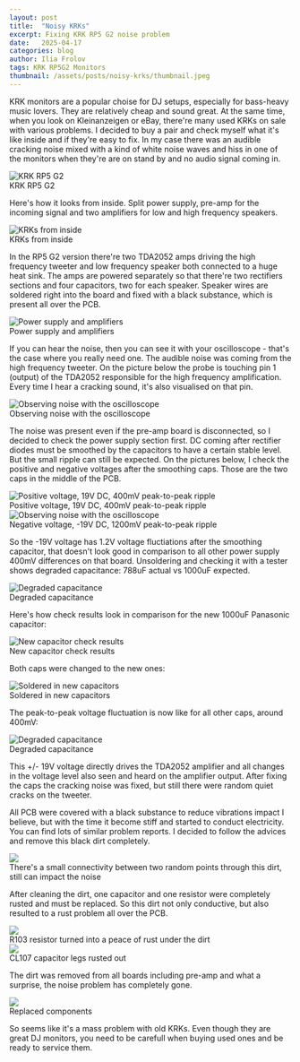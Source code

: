 ```yaml
---
layout: post
title:  "Noisy KRKs"
excerpt: Fixing KRK RP5 G2 noise problem
date:   2025-04-17
categories: blog
author: Ilia Frolov
tags: KRK RP5G2 Monitors
thumbnail: /assets/posts/noisy-krks/thumbnail.jpeg
---
```


KRK monitors are a popular choise for DJ setups, especially for bass-heavy music lovers. They are relatively cheap and sound great. At the same time, when you look on Kleinanzeigen or eBay, there're many used KRKs on sale with various problems. I decided to buy a pair and check myself what it's like inside and if they're easy to fix. In my case there was an audible cracking noise mixed with a kind of white noise waves and hiss in one of the monitors when they're are on stand by and no audio signal coming in.

<div class="blogPostImage">
<img src="/assets/posts/noisy-krks/krk-rp5-g2.jpeg" alt="KRK RP5 G2"/>
<div class="blogPostImageTitle">KRK RP5 G2</div>
</div>

Here's how it looks from inside. Split power supply, pre-amp for the incoming signal and two amplifiers for low and high frequency speakers.

<div class="blogPostImage">
<img src="/assets/posts/noisy-krks/inside-the-monitor.jpeg" alt="KRKs from inside"/>
<div class="blogPostImageTitle">KRKs from inside</div>
</div>

In the RP5 G2 version there're two TDA2052 amps driving the high frequency tweeter and low frequency speaker both connected to a huge heat sink. The amps are powered separately so that there're two rectifiers sections and four capacitors, two for each speaker. Speaker wires are soldered right into the board and fixed with a black substance, which is present all over the PCB.

<div class="blogPostImage">
<img src="/assets/posts/noisy-krks/power-and-amp-board-old-caps.jpeg" alt="Power supply and amplifiers"/>
<div class="blogPostImageTitle">Power supply and amplifiers</div>
</div>

If you can hear the noise, then you can see it with your oscilloscope - that's the case where you really need one. The audible noise was coming from the high frequency tweeter. On the picture below the probe is touching pin 1 (output) of the TDA2052 responsible for the high frequency amplification. Every time I hear a cracking sound, it's also visualised on that pin. 

<div class="blogPostImage">
<img src="/assets/posts/noisy-krks/noise-with-the-osci.jpeg" alt="Observing noise with the oscilloscope"/>
<div class="blogPostImageTitle">Observing noise with the oscilloscope</div>
</div>

The noise was present even if the pre-amp board is disconnected, so I decided to check the power supply section first. DC coming after rectifier diodes must be smoothed by the capacitors to have a certain stable level. But the small ripple can still be expected. On the pictures below, I check the positive and negative voltages after the smoothing caps. Those are the two caps in the middle of the PCB.

<div class="blogPostImage">
<img src="/assets/posts/noisy-krks/capacitor-positive-good-smoothing-p2p.jpeg" alt="Positive voltage, 19V DC, 400mV peak-to-peak ripple"/>
<div class="blogPostImageTitle">Positive voltage, 19V DC, 400mV peak-to-peak ripple</div>
</div>

<div class="blogPostImage">
<img src="/assets/posts/noisy-krks/capacitor-negative-bad-smoothing-p2p.jpeg" alt="Observing noise with the oscilloscope"/>
<div class="blogPostImageTitle">Negative voltage, -19V DC, 1200mV peak-to-peak ripple</div>
</div>

So the -19V voltage has 1.2V voltage fluctiations after the smoothing capacitor, that doesn't look good in comparison to all other power supply 400mV differences on that board. Unsoldering and checking it with a tester shows degraded capacitance: 788uF actual vs 1000uF expected. 

<div class="blogPostImage">
<img src="/assets/posts/noisy-krks/bad-capacitor-check.jpeg" alt="Degraded capacitance"/>
<div class="blogPostImageTitle">Degraded capacitance</div>
</div>

Here's how check results look in comparison for the new 1000uF Panasonic capacitor:

<div class="blogPostImage">
<img src="/assets/posts/noisy-krks/new-capacitor-check.jpeg" alt="New capacitor check results"/>
<div class="blogPostImageTitle">New capacitor check results</div>
</div>

Both caps were changed to the new ones:

<div class="blogPostImage">
<img src="/assets/posts/noisy-krks/power-and-amp-board-new-caps.jpeg" alt="Soldered in new capacitors"/>
<div class="blogPostImageTitle">Soldered in new capacitors</div>
</div>

The peak-to-peak voltage fluctuation is now like for all other caps, around 400mV:

<div class="blogPostImage">
<img src="/assets/posts/noisy-krks/new-capacitor-negative-good-smoothing-p2p.jpeg" alt="Degraded capacitance"/>
<div class="blogPostImageTitle">Degraded capacitance</div>
</div>

This +/- 19V voltage directly drives the TDA2052 amplifier and all changes in the voltage level also seen and heard on the amplifier output. After fixing the caps the cracking noise was fixed, but still there were random quiet cracks on the tweeter.

All PCB were covered with a black substance to reduce vibrations impact I believe, but with the time it become stiff and started to conduct electricity. You can find lots of similar problem reports. I decided to follow the advices and remove this black dirt completely. 

<div class="blogPostImage">
<img src="/assets/posts/noisy-krks/dirt-connectivity-1.jpeg" />
<div class="blogPostImageTitle">There's a small connectivity between two random points through this dirt, still can impact the noise</div>
</div>

After cleaning the dirt, one capacitor and one resistor were completely rusted and must be replaced. So this dirt not only conductive, but also resulted to a rust problem all over the PCB.

<div class="blogPostImage">
<img src="/assets/posts/noisy-krks/dirty-pcb-1.jpeg" />
<div class="blogPostImageTitle">R103 resistor turned into a peace of rust under the dirt</div>
</div>

<div class="blogPostImage">
<img src="/assets/posts/noisy-krks/dirty-pcb-2.jpeg" />
<div class="blogPostImageTitle">CL107 capacitor legs rusted out</div>
</div>

The dirt was removed from all boards including pre-amp and what a surprise, the noise problem has completely gone. 

<div class="blogPostImage">
<img src="/assets/posts/noisy-krks/replaced-components.jpeg" />
<div class="blogPostImageTitle">Replaced components</div>
</div>

So seems like it's a mass problem with old KRKs. Even though they are great DJ monitors, you need to be carefull when buying used ones and be ready to service them.